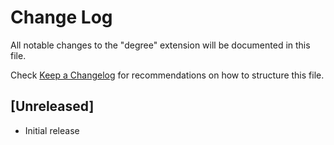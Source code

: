 # Change Log

All notable changes to the "degree" extension will be documented in this file.

Check [Keep a Changelog](http://keepachangelog.com/) for recommendations on how to structure this file.

## [Unreleased]

- Initial release